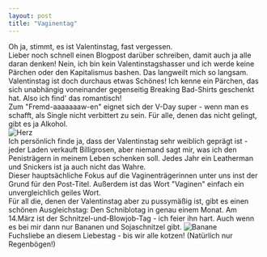 ```yaml
---
layout: post
title: "Vaginentag"
---
```


Oh ja, stimmt, es ist Valentinstag, fast vergessen.  
Lieber noch schnell einen Blogpost darüber schreiben, damit auch ja alle daran denken! 
Nein, ich bin kein Valentinstagshasser und ich werde keine Pärchen oder den Kapitalismus bashen. Das langweilt mich so langsam.   
Valentinstag ist doch durchaus etwas Schönes! Ich kenne ein Pärchen, das sich unabhängig voneinander gegenseitig Breaking Bad-Shirts geschenkt hat. Also ich find' das romantisch!  
Zum "Fremd-aaaaaaaw-en" eignet sich der V-Day super - wenn man es schafft, als Single nicht verbittert zu sein. Für alle, denen das nicht gelingt, gibt es ja Alkohol.  
![Herz](http://farm8.staticflickr.com/7455/12524208115_b29b4ab011_c.jpg)  
Ich persönlich finde ja, dass der Valentinstag sehr weiblich geprägt ist - jeder Laden verkauft Billigrosen, aber niemand sagt mir, was ich den Penisträgern in meinem Leben schenken soll. Jedes Jahr ein Leatherman und Snickers ist ja auch nicht das Wahre.  
Dieser hauptsächliche Fokus auf die Vaginenträgerinnen unter uns inst der Grund für den Post-Titel. Außerdem ist das Wort "Vaginen" einfach ein unvergleichlich geiles Wort.   
Für all die, denen der Valentinstag aber zu pussymäßig ist, gibt es einen schönen Ausgleichstag: Den Schniblotag in genau einem Monat. Am 14.März ist der Schnitzel-und-Blowjob-Tag - ich feier ihn hart. Auch wenn es bei mir dann nur Bananen und Sojaschnitzel gibt.
![Banane](http://farm8.staticflickr.com/7297/12524329093_9e873e81db_c.jpg)  
Fuchsliebe an diesem Liebestag - bis wir alle kotzen! (Natürlich nur Regenbögen!)